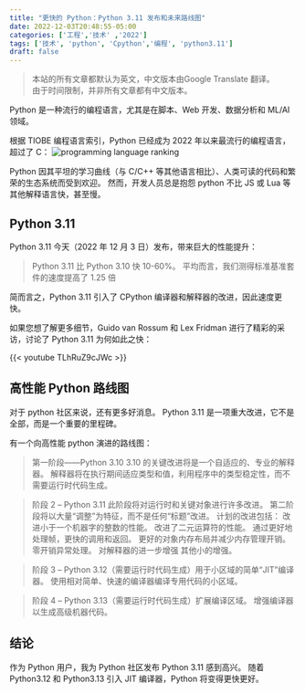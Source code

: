 ```yaml
---
title: "更快的 Python：Python 3.11 发布和未来路线图"
date: 2022-12-03T20:48:55-05:00
categories: ['工程','技术' ,'2022']
tags: ['技术', 'python', 'Cpython','编程', 'python3.11']
draft: false
---
```


> 本站的所有文章都默认为英文，中文版本由Google Translate 翻译。  
> 由于时间限制，并非所有文章都有中文版本。

Python 是一种流行的编程语言，尤其是在脚本、Web 开发、数据分析和 ML/AI 领域。

根据 TIOBE 编程语言索引，Python 已经成为 2022 年以来最流行的编程语言，超过了 C：
![programming language ranking](/se/programming_language_ranking.png "programming language ranking")


Python 因其平坦的学习曲线（与 C/C++ 等其他语言相比）、人类可读的代码和繁荣的生态系统而受到欢迎。 然而，开发人员总是抱怨 python 不比 JS 或 Lua 等其他解释语言快，甚至慢。

## Python 3.11
Python 3.11 今天（2022 年 12 月 3 日）发布，带来巨大的性能提升：

>Python 3.11 比 Python 3.10 快 10-60%。 平均而言，我们测得标准基准套件的速度提高了 1.25 倍

简而言之，Python 3.11 引入了 CPython 编译器和解释器的改进，因此速度更快。

如果您想了解更多细节，Guido van Rossum 和 Lex Fridman 进行了精彩的采访，讨论了 Python 3.11 为何如此之快：

{{< youtube TLhRuZ9cJWc >}}

## 高性能 Python 路线图
对于 python 社区来说，还有更多好消息。 Python 3.11 是一项重大改进，它不是全部，而是一个重要的里程碑。

有一个向高性能 python 演进的路线图：

>第一阶段——Python 3.10 3.10 的关键改进将是一个自适应的、专业的解释器。 解释器将在执行期间适应类型和值，利用程序中的类型稳定性，而不需要运行时代码生成。

>阶段 2 – Python 3.11 此阶段将对运行时和关键对象进行许多改进。 第二阶段将以大量“调整”为特征，而不是任何“标题”改进。 计划的改进包括： 改进小于一个机器字的整数的性能。 改进了二元运算符的性能。 通过更好地处理帧，更快的调用和返回。 更好的对象内存布局并减少内存管理开销。 零开销异常处理。 对解释器的进一步增强 其他小的增强。

>阶段 3 – Python 3.12（需要运行时代码生成）用于小区域的简单“JIT”编译器。 使用相对简单、快速的编译器编译专用代码的小区域。

>阶段 4 – Python 3.13（需要运行时代码生成）扩展编译区域。 增强编译器以生成高级机器代码。

## 结论
作为 Python 用户，我为 Python 社区发布 Python 3.11 感到高兴。 随着 Python3.12 和 Python3.13 引入 JIT 编译器，Python 将变得更快更好。